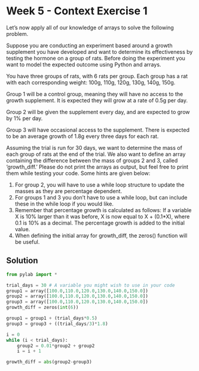 # Week 5 - Context Exercise 1

Let’s now apply all of our knowledge of arrays to solve the following problem.

Suppose you are conducting an experiment based around a growth supplement you have developed and want to determine its effectiveness by testing the hormone on a group of rats. Before doing the experiment you want to model the expected outcome using Python and arrays.

You have three groups of rats, with 6 rats per group. Each group has a rat with each corresponding weight: 100g, 110g, 120g, 130g, 140g, 150g. 

Group 1 will be a control group, meaning they will have no access to the growth supplement. It is expected they will grow at a rate of 0.5g per day.

Group 2 will be given the supplement every day, and are expected to grow by 1% per day.

Group 3 will have occasional access to the supplement. There is expected to be an average growth of 1.8g every three days for each rat. 

Assuming the trial is run for 30 days, we want to determine the mass of each group of rats at the end of the trial. We also want to define an array containing the difference between the mass of groups 2 and 3, called ‘growth_diff.’ Please do not print the arrays as output, but feel free to print them while testing your code. Some hints are given below:

1.	For group 2, you will have to use a while loop structure to update the masses as they are percentage dependent. 
2.	For groups 1 and 3 you don’t have to use a while loop, but can include these in the while loop if you would like. 
3.	Remember that percentage growth is calculated as follows: If a variable X is 10% larger than it was before, X is now equal to X + (0.1*X), where 0.1 is 10% as a decimal. The percentage growth is added to the initial value.
4.	When defining the initial array for growth_diff, the zeros() function will be useful.

## Solution
```python
from pylab import *

trial_days = 30 # A variable you might wish to use in your code
group1 = array([100.0,110.0,120.0,130.0,140.0,150.0])
group2 = array([100.0,110.0,120.0,130.0,140.0,150.0])
group3 = array([100.0,110.0,120.0,130.0,140.0,150.0])
growth_diff = zeros(int(6))

group1 = group1 + (trial_days*0.5)
group3 = group3 + ((trial_days/3)*1.8)

i = 0
while (i < trial_days):
    group2 = 0.01*group2 + group2
    i = i + 1

growth_diff = abs(group2-group3)
```
